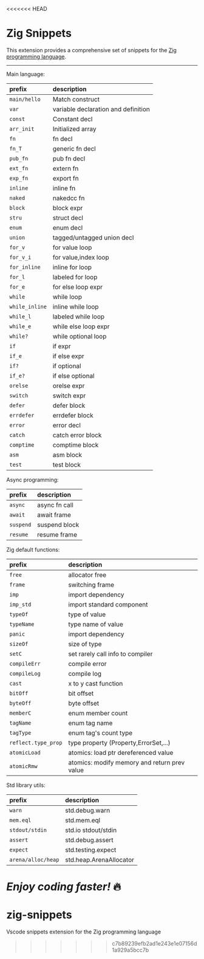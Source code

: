 <<<<<<< HEAD
# Zig Snippets

This extension provides a comprehensive set of snippets for the [Zig programming language](https://ziglang.org).

-----------------------------------------------------------------------------------------------------------

Main language:

| prefix             | description                         |
|:-------------------|:------------------------------------|
| ```main/hello```   | Match construct                     |
| ```var```          | variable declaration and definition |
| ```const```        | Constant decl                       |
| ```arr_init```     | Initialized array                   |
| ```fn```           | fn decl                             |
| ```fn_T```         | generic fn decl                     |
| ```pub_fn```       | pub fn decl                         |
| ```ext_fn```       | extern fn                           |
| ```exp_fn```       | export fn                           |
| ```inline```       | inline fn                           |
| ```naked```        | nakedcc fn                          |
| ```block```        | block expr                          |
| ```stru```         | struct decl                         |
| ```enum```         | enum decl                           |
| ```union```        | tagged/untagged union decl          |
| ```for_v```        | for value loop                      |
| ```for_v_i```      | for value,index loop                |
| ```for_inline```   | inline for loop                     |
| ```for_l```        | labeled for loop                    |
| ```for_e```        | for else loop expr                  |
| ```while```        | while loop                          |
| ```while_inline``` | inline while loop                   |
| ```while_l```      | labeled while loop                  |
| ```while_e```      | while else loop expr                |
| ```while?```       | while optional loop                 |
| ```if```           | if expr                             |
| ```if_e```         | if else expr                        |
| ```if?```          | if optional                         |
| ```if_e?```        | if else optional                    |
| ```orelse```       | orelse expr                         |
| ```switch```       | switch expr                         |
| ```defer```        | defer block                         |
| ```errdefer```     | errdefer block                      |
| ```error```        | error decl                          |
| ```catch```        | catch error block                   |
| ```comptime```     | comptime block                      |
| ```asm```          | asm block                           |
| ```test```         | test block                          |

Async programming:

| prefix        | description   |
|:--------------|:--------------|
| ```async```   | async fn call |
| ```await```   | await frame   |
| ```suspend``` | suspend block |
| ```resume```  | resume frame  |

Zig default functions:

| prefix                  | description                                  |
|:------------------------|:---------------------------------------------|
| ```free```              | allocator free                               |
| ```frame```             | switching frame                              |
| ```imp```               | import dependency                            |
| ```imp_std```           | import standard component                    |
| ```typeOf```            | type of value                                |
| ```typeName```          | type name of value                           |
| ```panic```             | import dependency                            |
| ```sizeOf```            | size of type                                 |
| ```setC```              | set rarely call info to compiler             |
| ```compileErr```        | compile error                                |
| ```compileLog```        | compile log                                  |
| ```cast```              | x to y cast function                         |
| ```bitOff```            | bit offset                                   |
| ```byteOff```           | byte offset                                  |
| ```memberC```           | enum member count                            |
| ```tagName```           | enum tag name                                |
| ```tagType```           | enum tag's count type                        |
| ```reflect.type_prop``` | type property (Property,ErrorSet,...)        |
| ```atomicLoad```        | atomics: load ptr dereferenced value         |
| ```atomicRmw```         | atomics: modify memory and return prev value |

Std library utils:

| prefix                 | description             |
|:-----------------------|:------------------------|
| ```warn```             | std.debug.warn          |
| ```mem.eql```          | std.mem.eql             |
| ```stdout/stdin```     | std.io stdout/stdin     |
| ```assert```           | std.debug.assert        |
| ```expect```           | std.testing.expect      |
| ```arena/alloc/heap``` | std.heap.ArenaAllocator |


***Enjoy coding faster!*** :fire:
=======
# zig-snippets
Vscode snippets extension for the Zig programming language
>>>>>>> c7b89239efb2ad1e243e1e07156d1a929a5bcc7b
